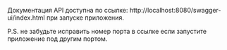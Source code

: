 Документация API доступна по ссылке: http://localhost:8080/swagger-ui/index.html при запуске приложения.

P.S. не забудьте исправить номер порта в ссылке если запустите приложение под другим портом.